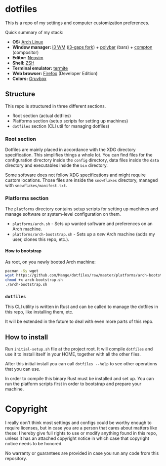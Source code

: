 # dotfiles

This is a repo of my settings and computer customization preferences.

Quick summary of my stack:

- **OS:** [Arch Linux][arch]
- **Window manager:** [i3 WM][i3] ([i3-gaps fork][i3-gaps]) +
  [polybar] (bars) + [compton] (compositor)
- **Editor:** [Neovim]
- **Shell:** [ZSH]
- **Terminal emulator:** [termite]
- **Web browser:** [Firefox] (Developer Edition)
- **Colors:** [Gruvbox]

## Structure

This repo is structured in three different sections.

 * Root section (actual dotfiles)
 * Platforms section (setup scripts for setting up machines)
 * `dotfiles` section (CLI util for managing dotfiles)

### Root section

Dotfiles are mainly placed in accordance with the XDG directory specification.
This simplifies things a whole lot. You can find files for the configuration
directory inside the `config` directory, data files inside the `data` directory
and executables inside the `bin` directory.

Some software does not follow XDG specifications and might require custom
locations. Those files are inside the `snowflakes` directory, managed with
`snowflakes/manifest.txt`.

### Platforms section

The `platforms` directory contains setup scripts for setting up machines and
manage software or system-level configuration on them.

- `platforms/arch.sh` - Sets up wanted software and preferences on an Arch
  machine.
- `platforms/arch-bootstrap.sh` - Sets up a *new* Arch machine (adds my user,
  clones this repo, etc.).

#### How to bootstrap

As root, on you newly booted Arch machine:

```bash
pacman -Sy wget
wget https://github.com/Mange/dotfiles/raw/master/platforms/arch-bootstrap.sh
chmod +x arch-bootstrap.sh
./arch-bootstrap.sh
```


### `dotfiles`

This CLI utility is written in Rust and can be called to manage the dotfiles in
this repo, like installing them, etc.

It will be extended in the future to deal with even more parts of this repo.

## How to install

Run `initial-setup.sh` file at the project root. It will compile `dotfiles` and
use it to install itself in your HOME, together with all the other files.

After this initial install you can call `dotfiles --help` to see other
operations that you can use.

In order to compile this binary Rust must be installed and set up. You can run
the platform scripts first in order to bootstrap and prepare your machine.

# Copyright

I really don't think most settings and configs could be worthy enough to
require licenses, but in case you are a person that cares about matters like
these:
I hereby give full rights to use or modify anything found in this repo, unless
it has an attached copyright notice in which case that copyright notice needs
to be honored.

No warranty or guarantees are provided in case you run any code from this
repository.

[arch]: https://www.archlinux.org/
[i3]: https://i3wm.org/
[i3-gaps]: https://github.com/Airblader/i3
[polybar]: https://github.com/jaagr/polybar
[compton]: https://github.com/chjj/compton
[Neovim]: https://neovim.io/
[ZSH]: http://zsh.sourceforge.net/
[termite]: https://github.com/thestinger/termite
[Firefox]: https://www.mozilla.org/en-US/firefox/
[Gruvbox]: https://github.com/morhetz/gruvbox
